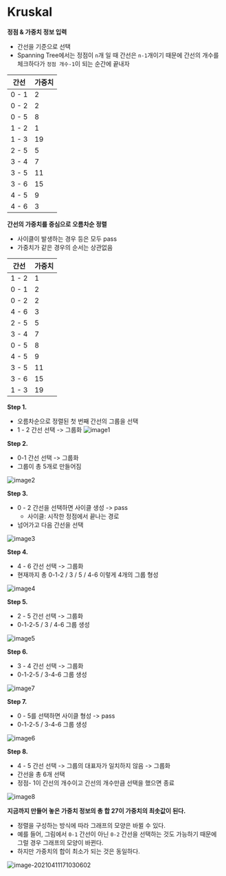 # Kruskal

**정점 & 가중치 정보 입력**

- 간선을 기준으로 선택
- Spanning Tree에서는 정점이 `n`개 일 때 간선은 `n-1`개이기 때문에 간선의 개수를 체크하다가 `정점 개수-1`이 되는 순간에 끝내자

| 간선  | 가중치 |
| ----- | ------ |
| 0 - 1 | 2      |
| 0 - 2 | 2      |
| 0 - 5 | 8      |
| 1 - 2 | 1      |
| 1 - 3 | 19     |
| 2 - 5 | 5      |
| 3 - 4 | 7      |
| 3 - 5 | 11     |
| 3 - 6 | 15     |
| 4 - 5 | 9      |
| 4 - 6 | 3      |



**간선의 가중치를 중심으로 오름차순 정렬**

- 사이클이 발생하는 경우 등은 모두 pass
- 가중치가 같은 경우의 순서는 상관없음

| 간선  | 가중치 |
| ----- | ------ |
| 1 - 2 | 1      |
| 0 - 1 | 2      |
| 0 - 2 | 2      |
| 4 - 6 | 3      |
| 2 - 5 | 5      |
| 3 - 4 | 7      |
| 0 - 5 | 8      |
| 4 - 5 | 9      |
| 3 - 5 | 11     |
| 3 - 6 | 15     |
| 1 - 3 | 19     |



**Step 1.**
- 오름차순으로 정렬된 첫 번째 간선의 그룹을 선택
- 1 - 2 간선 선택 -> 그룹화
  ![image1](해설.assets/image1.png)



**Step 2.**

- 0-1 간선 선택 -> 그룹화
- 그룹이 총 5개로 만들어짐

![image2](해설.assets/image2.png)



**Step 3.**
- 0 - 2 간선을 선택하면 사이클 생성 -> pass
  - 사이클: 시작한 정점에서 끝나는 경로
- 넘어가고 다음 간선을 선택

![image3](해설.assets/image3.png)



**Step 4.**
- 4 - 6 간선 선택 -> 그룹화
- 현재까지 총 0-1-2 / 3 / 5 / 4-6 이렇게 4개의 그룹 형성

![image4](해설.assets/image4.png)



**Step 5.**
- 2 - 5 간선 선택 -> 그룹화
- 0-1-2-5 / 3 / 4-6 그룹 생성

![image5](해설.assets/image5.png)



**Step 6.**
- 3 - 4 간선 선택 -> 그룹화
- 0-1-2-5 / 3-4-6 그룹 생성

 ![image7](해설.assets/image7.png)



**Step 7.**
- 0 - 5를 선택하면 사이클 형성 -> pass
- 0-1-2-5 / 3-4-6 그룹 생성

 ![image6](해설.assets/image6.png)



**Step 8.**
- 4 - 5 간선 선택 -> 그룹의 대표자가 일치하지 않음 -> 그룹화
- 간선을 총 6개 선택 
- 정점- 1이 간선의 개수이고 간선의 개수만큼 선택을 했으면 종료

![image8](해설.assets/image8.png)


**지금까지 만들어 놓은 가중치 정보의 총 합 27이 가중치의 최솟값이 된다.**
- 정렬을 구성하는 방식에 따라 그래프의 모양은 바뀔 수 있다.
- 예를 들어, 그림에서 `0-1` 간선이 아닌 `0-2` 간선을 선택하는 것도 가능하기 때문에 그럴 경우 그래프의 모양이 바뀐다.
- 하지만 가중치의 합이 최소가 되는 것은 동일하다.

![image-20210411171030602](해설.assets/image-20210411171030602.png)
